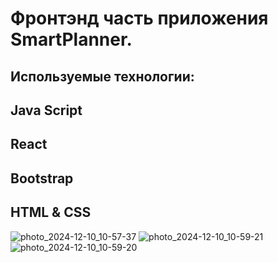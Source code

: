 # Фронтэнд часть приложения SmartPlanner.
## Используемые технологии:

## Java Script
## React
## Bootstrap
## HTML & CSS
![photo_2024-12-10_10-57-37](https://github.com/user-attachments/assets/5ef698e0-96a6-4558-b21b-49edc29ee87e)
![photo_2024-12-10_10-59-21](https://github.com/user-attachments/assets/6b6d505e-9d14-4e5d-9424-bd8f5f55d9b4)
![photo_2024-12-10_10-59-20](https://github.com/user-attachments/assets/6318dbaa-48f7-411d-b31f-9a66faea47ee)
